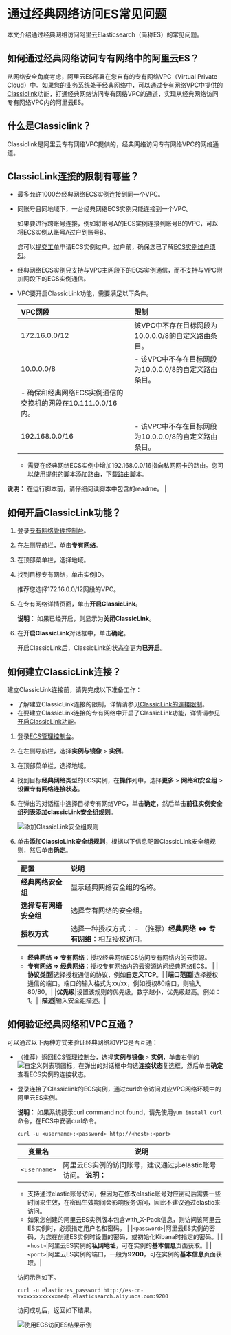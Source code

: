 # 通过经典网络访问ES常见问题

本文介绍通过经典网络访问阿里云Elasticsearch（简称ES）的常见问题。

## 如何通过经典网络访问专有网络中的阿里云ES？

从网络安全角度考虑，阿里云ES部署在您自有的专有网络VPC（Virtual Private Cloud）中。如果您的业务系统处于经典网络中，可以通过专有网络VPC中提供的[Classiclink](/cn.zh-CN/Elasticsearch/常见问题/通过经典网络访问ES常见问题.md)功能，打通经典网络访问专有网络VPC的通道，实现从经典网络访问专有网络VPC内的阿里云ES。

## 什么是Classiclink？

Classiclink是阿里云专有网络VPC提供的，经典网络访问专有网络VPC的网络通道。

## ClassicLink连接的限制有哪些？

-   最多允许1000台经典网络ECS实例连接到同一个VPC。
-   同账号且同地域下，一台经典网络ECS实例只能连接到一个VPC。

    如果要进行跨账号连接，例如将账号A的ECS实例连接到账号B的VPC，可以将ECS实例从账号A过户到账号B。

    您可以[提交工单](https://selfservice.console.aliyun.com/ticket/category/vpc/today)申请ECS实例过户。过户前，确保您已了解[ECS实例过户须知](https://help.aliyun.com/document_detail/58064.html)。

-   经典网络ECS实例只支持与VPC主网段下的ECS实例通信，而不支持与VPC附加网段下的ECS实例通信。
-   VPC要开启ClassicLink功能，需要满足以下条件。

    |VPC网段|限制|
    |:----|:-|
    |172.16.0.0/12|该VPC中不存在目标网段为10.0.0.0/8的自定义路由条目。|
    |10.0.0.0/8|    -   该VPC中不存在目标网段为10.0.0.0/8的自定义路由条目。
    -   确保和经典网络ECS实例通信的交换机的网段在10.111.0.0/16内。 |
    |192.168.0.0/16|    -   该VPC中不存在目标网段为10.0.0.0/8的自定义路由条目。
    -   需要在经典网络ECS实例中增加192.168.0.0/16指向私网网卡的路由。您可以使用提供的脚本添加路由，下载[路由脚本](http://docs-aliyun.cn-hangzhou.oss.aliyun-inc.com/assets/attach/58095/cn_zh/1502878832385/route192.zip)。

**说明：** 在运行脚本前，请仔细阅读脚本中包含的readme。 |


## 如何开启ClassicLink功能？

1.  登录[专有网络管理控制台](https://vpcnext.console.aliyun.com/vpc/cn-hangzhou/vpcs)。
2.  在左侧导航栏，单击**专有网络**。
3.  在顶部菜单栏，选择地域。
4.  找到目标专有网络，单击实例ID。

    推荐您选择172.16.0.0/12网段的VPC。

5.  在专有网络详情页面，单击**开启ClassicLink**。

    **说明：** 如果已经开启，则显示为**关闭ClassicLink**。

6.  在**开启ClassicLink**对话框中，单击**确定**。

    开启ClassicLink后，ClassicLink的状态变更为**已开启**。


## 如何建立ClassicLink连接？

建立ClassicLink连接前，请先完成以下准备工作：

-   了解建立ClassicLink连接的限制，详情请参见[ClassicLink的连接限制](/cn.zh-CN/Elasticsearch/常见问题/通过经典网络访问ES常见问题.md)。
-   在要建立ClassicLink连接的专有网络中开启了ClassicLink功能，详情请参见[开启ClassicLink功能](/cn.zh-CN/Elasticsearch/常见问题/通过经典网络访问ES常见问题.md)。

1.  登录[ECS管理控制台](https://ecs.console.aliyun.com)。
2.  在左侧导航栏，选择**实例与镜像** \> **实例**。
3.  在顶部菜单栏，选择地域。
4.  找到目标**经典网络**类型的ECS实例，在**操作**列中，选择**更多** \> **网络和安全组** \> **设置专有网络连接状态**。
5.  在弹出的对话框中选择目标专有网络VPC，单击**确定**，然后单击**前往实例安全组列表添加classicLink安全组规则**。

    ![添加ClassicLink安全组规则](https://static-aliyun-doc.oss-accelerate.aliyuncs.com/assets/img/zh-CN/4156359951/p54981.png)

6.  单击**添加ClassicLink安全组规则**，根据以下信息配置ClassicLink安全组规则，然后单击**确定**。

    |配置|说明|
    |:-|:-|
    |**经典网络安全组**|显示经典网络安全组的名称。|
    |**选择专有网络安全组**|选择专有网络的安全组。|
    |**授权方式**|选择一种授权方式：     -   （推荐）**经典网络 <=\> 专有网络**：相互授权访问。
    -   **经典网络 =\> 专有网络**：授权经典网络ECS访问专有网络内的云资源。
    -   **专有网络 =\> 经典网络**：授权专有网络内的云资源访问经典网络ECS。 |
    |**协议类型**|选择授权通信的协议，例如**自定义TCP**。|
    |**端口范围**|选择授权通信的端口。端口的输入格式为xx/xx，例如授权80端口，则输入80/80。|
    |**优先级**|设置该规则的优先级。数字越小，优先级越高。例如：1。|
    |**描述**|输入安全组描述。|


## 如何验证经典网络和VPC互通？

可以通过以下两种方式来验证经典网络和VPC是否互通：

-   （推荐）返回[ECS管理控制台](https://ecs.console.aliyun.com)，选择**实例与镜像** \> **实例**，单击右侧的![自定义列表项](https://static-aliyun-doc.oss-accelerate.aliyuncs.com/assets/img/zh-CN/4682185161/p249853.png)图标，在弹出的对话框中勾选**连接状态**复选框，然后单击**确定**查看ECS实例的连接状态。
-   登录连接了Classiclink的ECS实例，通过curl命令访问对应VPC网络环境中的阿里云ES实例。

    **说明：** 如果系统提示curl command not found，请先使用`yum install curl`命令，在ECS中安装curl命令。

    ```
    curl -u <username>:<password> http://<host>:<port>
    ```

    |变量名|说明|
    |---|--|
    |`<username>`|阿里云ES实例的访问账号，建议通过非elastic账号访问。 **说明：**

    -   支持通过elastic账号访问，但因为在修改elastic账号对应密码后需要一些时间来生效，在密码生效期间会影响服务访问，因此不建议通过elastic来访问。
    -   如果您创建的阿里云ES实例版本包含with\_X-Pack信息，则访问该阿里云ES实例时，必须指定用户名和密码。 |
    |`<password>`|阿里云ES实例的密码，为您在创建ES实例时设置的密码，或初始化Kibana时指定的密码。|
    |`<host>`|阿里云ES实例的**私网地址**，可在实例的**基本信息**页面获取。|
    |`<port>`|阿里云ES实例的端口，一般为**9200**，可在实例的**基本信息**页面获取。|

    访问示例如下。

    ```
    curl -u elastic:es_password http://es-cn-vxxxxxxxxxxxxmedp.elasticsearch.aliyuncs.com:9200
    ```

    访问成功后，返回如下结果。

    ![使用ECS访问ES结果示例](https://static-aliyun-doc.oss-accelerate.aliyuncs.com/assets/img/zh-CN/1869559951/p58858.png)


